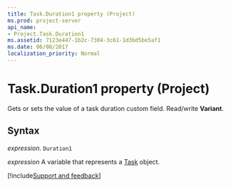 ```yaml
---
title: Task.Duration1 property (Project)
ms.prod: project-server
api_name:
- Project.Task.Duration1
ms.assetid: 7123e447-1b2c-7304-3c61-1d3bd5be5af1
ms.date: 06/08/2017
localization_priority: Normal
---
```



# Task.Duration1 property (Project)

 Gets or sets the value of a task duration custom field. Read/write **Variant**.


## Syntax

_expression_. `Duration1`

_expression_ A variable that represents a [Task](./Project.Task.md) object.

[!include[Support and feedback](~/includes/feedback-boilerplate.md)]